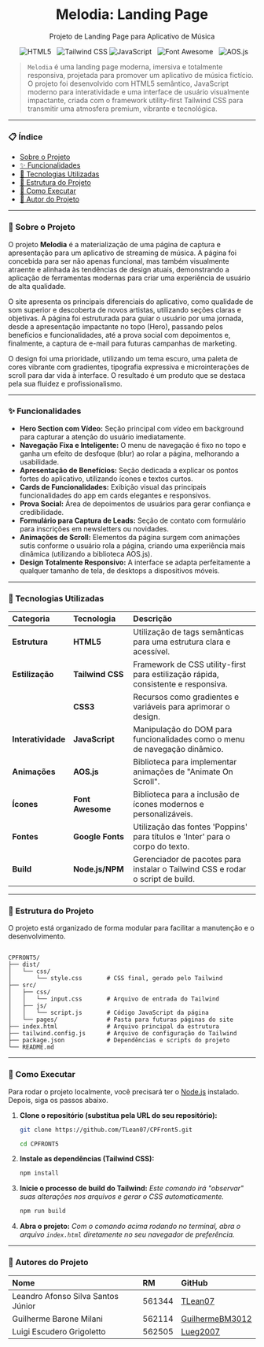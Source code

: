 <h1 align="center">Melodia: Landing Page</h1>
<p align="center">Projeto de Landing Page para Aplicativo de Música</p>

<p align="center">
  <img src="https://img.shields.io/badge/Estrutura-HTML5-E34F26.svg" alt="HTML5">
  <img src="https://img.shields.io/badge/Estilização-Tailwind_CSS-06B6D4.svg" alt="Tailwind CSS">
  <img src="https://img.shields.io/badge/Linguagem-JavaScript-F7DF1E.svg" alt="JavaScript">
  <img src="https://img.shields.io/badge/Ícones-Font_Awesome-528DD7.svg" alt="Font Awesome">
  <img src="https://img.shields.io/badge/Animações-AOS.js-9333ea.svg" alt="AOS.js">
</p>

> `Melodia` é uma landing page moderna, imersiva e totalmente responsiva, projetada para promover um aplicativo de música fictício. O projeto foi desenvolvido com HTML5 semântico, JavaScript moderno para interatividade e uma interface de usuário visualmente impactante, criada com o framework utility-first Tailwind CSS para transmitir uma atmosfera premium, vibrante e tecnológica.

---

### 📋 Índice

- [Sobre o Projeto](#-sobre-o-projeto)
- [✨ Funcionalidades](#-funcionalidades)
- [🚀 Tecnologias Utilizadas](#-tecnologias-utilizadas)
- [📁 Estrutura do Projeto](#-estrutura-do-projeto)
- [🔧 Como Executar](#-como-executar)
- [👤 Autor do Projeto](#-autor-do-projeto)

---

### 📖 Sobre o Projeto

O projeto **Melodia** é a materialização de uma página de captura e apresentação para um aplicativo de streaming de música. A página foi concebida para ser não apenas funcional, mas também visualmente atraente e alinhada às tendências de design atuais, demonstrando a aplicação de ferramentas modernas para criar uma experiência de usuário de alta qualidade.

O site apresenta os principais diferenciais do aplicativo, como qualidade de som superior e descoberta de novos artistas, utilizando seções claras e objetivas. A página foi estruturada para guiar o usuário por uma jornada, desde a apresentação impactante no topo (Hero), passando pelos benefícios e funcionalidades, até a prova social com depoimentos e, finalmente, a captura de e-mail para futuras campanhas de marketing.

O design foi uma prioridade, utilizando um tema escuro, uma paleta de cores vibrante com gradientes, tipografia expressiva e microinterações de scroll para dar vida à interface. O resultado é um produto que se destaca pela sua fluidez e profissionalismo.

---

### ✨ Funcionalidades

- **Hero Section com Vídeo:** Seção principal com vídeo em background para capturar a atenção do usuário imediatamente.
- **Navegação Fixa e Inteligente:** O menu de navegação é fixo no topo e ganha um efeito de desfoque (blur) ao rolar a página, melhorando a usabilidade.
- **Apresentação de Benefícios:** Seção dedicada a explicar os pontos fortes do aplicativo, utilizando ícones e textos curtos.
- **Cards de Funcionalidades:** Exibição visual das principais funcionalidades do app em cards elegantes e responsivos.
- **Prova Social:** Área de depoimentos de usuários para gerar confiança e credibilidade.
- **Formulário para Captura de Leads:** Seção de contato com formulário para inscrições em newsletters ou novidades.
- **Animações de Scroll:** Elementos da página surgem com animações sutis conforme o usuário rola a página, criando uma experiência mais dinâmica (utilizando a biblioteca AOS.js).
- **Design Totalmente Responsivo:** A interface se adapta perfeitamente a qualquer tamanho de tela, de desktops a dispositivos móveis.

---

### 🚀 Tecnologias Utilizadas

| Categoria | Tecnologia | Descrição |
| :--- | :--- | :--- |
| **Estrutura** | **HTML5** | Utilização de tags semânticas para uma estrutura clara e acessível. |
| **Estilização** | **Tailwind CSS** | Framework de CSS utility-first para estilização rápida, consistente e responsiva. |
| | **CSS3** | Recursos como gradientes e variáveis para aprimorar o design. |
| **Interatividade**| **JavaScript** | Manipulação do DOM para funcionalidades como o menu de navegação dinâmico. |
| **Animações** | **AOS.js** | Biblioteca para implementar animações de "Animate On Scroll". |
| **Ícones** | **Font Awesome** | Biblioteca para a inclusão de ícones modernos e personalizáveis. |
| **Fontes** | **Google Fonts**| Utilização das fontes 'Poppins' para títulos e 'Inter' para o corpo do texto. |
| **Build** | **Node.js/NPM**| Gerenciador de pacotes para instalar o Tailwind CSS e rodar o script de build. |

---

### 📁 Estrutura do Projeto

O projeto está organizado de forma modular para facilitar a manutenção e o desenvolvimento.

```

CPFRONT5/
├── dist/
│   └── css/
│       └── style.css       # CSS final, gerado pelo Tailwind
├── src/
│   ├── css/
│   │   └── input.css       # Arquivo de entrada do Tailwind
│   ├── js/
│   │   └── script.js       # Código JavaScript da página
│   └── pages/              # Pasta para futuras páginas do site
├── index.html              # Arquivo principal da estrutura
├── tailwind.config.js      # Arquivo de configuração do Tailwind
├── package.json            # Dependências e scripts do projeto
└── README.md

```

---

### 🔧 Como Executar

Para rodar o projeto localmente, você precisará ter o [Node.js](https://nodejs.org/) instalado. Depois, siga os passos abaixo.

1.  **Clone o repositório (substitua pela URL do seu repositório):**
    ```bash
    git clone https://github.com/TLean07/CPFront5.git
    ```
    ```bash
    cd CPFRONT5
    ```

2.  **Instale as dependências (Tailwind CSS):**
    ```bash
    npm install
    ```

3.  **Inicie o processo de build do Tailwind:**
    *Este comando irá "observar" suas alterações nos arquivos e gerar o CSS automaticamente.*
    ```bash
    npm run build
    ```

4.  **Abra o projeto:**
    *Com o comando acima rodando no terminal, abra o arquivo `index.html` diretamente no seu navegador de preferência.*

---

### 👥 Autores do Projeto

| Nome | RM | GitHub |
| :--- | :--- | :--- |
| Leandro Afonso Silva Santos Júnior | 561344 | [TLean07](https://github.com/TLean07) |
| Guilherme Barone Milani | 562114 | [GuilhermeBM3012](https://github.com/GuilhermeBM3012) |
| Luigi Escudero Grigoletto | 562505 | [Lueg2007](https://github.com/Lueg2007) 